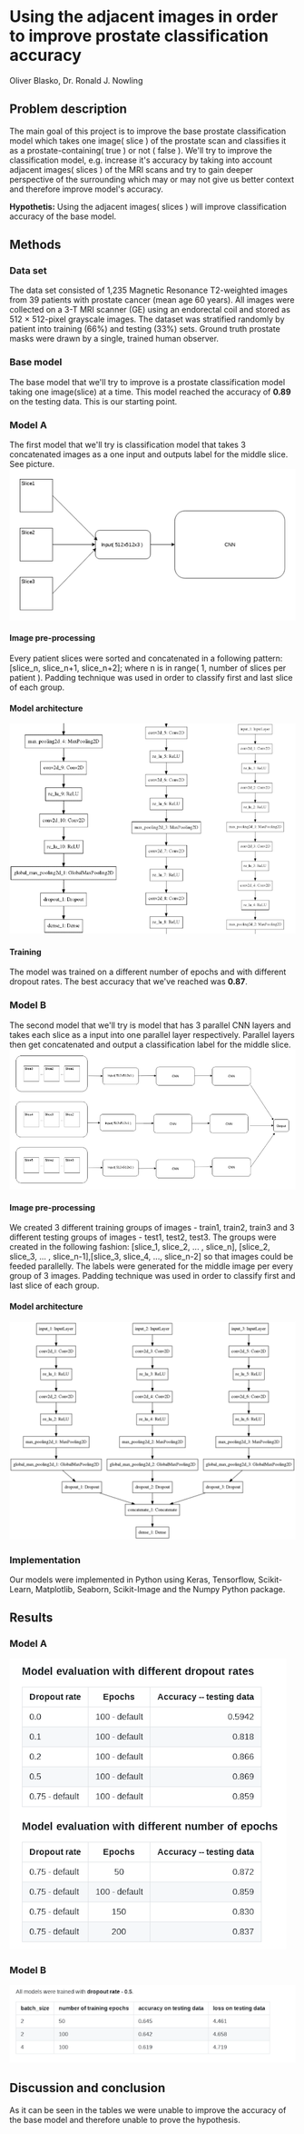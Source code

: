 # Using the adjacent images in order to improve prostate classification accuracy
Oliver Blasko, Dr. Ronald J. Nowling

## Problem description
The main goal of this project is to improve the base prostate classification model which takes one image( slice ) of the prostate scan and classifies it as a prostate-containing( true ) or not ( false ). We'll try to improve the classification model, e.g. increase it's accuracy by taking into account adjacent images( slices ) of the MRI scans and try to gain deeper perspective of the surrounding which may or may not give us better context and therefore improve model's accuracy.

**Hypothetis:**
Using the adjacent images( slices ) will improve classification accuracy of the base model.

## Methods

### Data set
The data set consisted of 1,235 Magnetic Resonance T2-weighted images from 39 patients with prostate cancer (mean age 60 years). All images were collected on a 3-T MRI scanner (GE) using an endorectal coil and stored as 512 × 512-pixel grayscale images. The dataset was stratified randomly by patient into training (66%) and testing (33%) sets. Ground truth prostate masks were drawn by a single, trained human observer.

### Base model
The base model that we'll try to improve is a prostate classification model taking one image(slice) at a time. This model reached the accuracy of **0.89** on the testing data. This is our starting point.

### Model A
The first model that we'll try is classification model that takes 3 concatenated images as a one input and outputs label for the middle slice. See picture.
![Model A](./concatenated_model.png)

#### Image pre-processing
Every patient slices were sorted and concatenated in a following pattern: [slice_n, slice_n+1, slice_n+2]; where n is in range( 1, number of slices per patient ). Padding technique was used in order to classify first and last slice of each group.

#### Model architecture
![img](./conc_model_keras.png)

#### Training 
The model was trained on a different number of epochs and with different dropout rates. The best accuracy that we've reached was **0.87**.

### Model B
The second model that we'll try is model that has 3 parallel CNN layers and takes each slice as a input into one parallel layer respectively. Parallel layers then get concatenated and output a classification label for the middle slice. 
![Model B](./parallel_model.png)

#### Image pre-processing
We created 3 different training groups of images - train1, train2, train3 and 3 different testing groups of images - test1, test2, test3. The groups were created in the following fashion: [slice_1, slice_2, ... , slice_n], [slice_2, slice_3, ... , slice_n-1],[slice_3, slice_4, ..., slice_n-2] so that images could be feeded parallelly. The labels were generated for the middle image per every group of 3 images. Padding technique was used in order to classify first and last slice of each group.

#### Model architecture
![img](./parallel_model_keras.png)


### Implementation
Our models were implemented in Python using Keras, Tensorflow, Scikit-Learn, Matplotlib, Seaborn, Scikit-Image and the Numpy Python package.


## Results

### Model A
![img](./model_a_metrics.png)


### Model B
![img](./model_b_metrics.png)


## Discussion and conclusion
As it can be seen in the tables we were unable to improve the accuracy of the base model and therefore unable to prove the hypothesis.